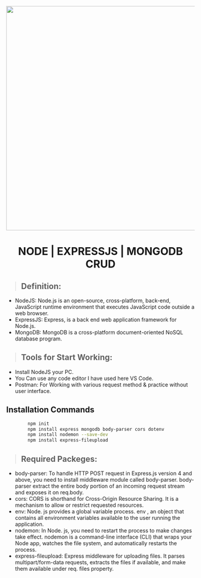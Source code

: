 <p align="center"><a href="http://pronazmul.com" target="_blank"><img src="https://i.ibb.co/t3QrXvM/1-c-QAZ2-Yr-Xqmmrs-KMFM4-o-Mw.jpg" width="600"></a></p>

 <h1 align="center">NODE | EXPRESSJS | MONGODB CRUD</h1> 

>## Definition: 

* NodeJS: Node.js is an open-source, cross-platform, back-end, JavaScript runtime environment that executes JavaScript code outside a web browser.
* ExpressJS: Express, is a back end web application framework for Node.js.
* MongoDB: MongoDB is a cross-platform document-oriented NoSQL database program. 

>## Tools for Start Working: 
*  Install NodeJS your PC.
* 	You Can use any code editor I have used here VS Code.
* 	Postman: For Working with various request method & practice without user interface.

## Installation Commands
```sh
        npm init
        npm install express mongodb body-parser cors dotenv
        npm install nodemon --save-dev
        npm install express-fileupload
```

>## Required Packeges: 
*  body-parser: To handle HTTP POST request in Express.js version 4 and above, you need to install middleware module called body-parser. body-parser extract the entire body portion of an incoming request stream and exposes it on req.body.
* 	cors: CORS is shorthand for Cross-Origin Resource Sharing. It is a mechanism to allow or restrict requested resources.
* 	env: Node. js provides a global variable process. env , an object that contains all environment variables available to the user running the application.
*  nodemon: In Node. js, you need to restart the process to make changes take effect. nodemon is a command-line interface (CLI) that wraps your Node app, watches the file system, and automatically restarts the process.
* express-fileupload: Express middleware for uploading files. It parses multipart/form-data requests, extracts the files if available, and make them available under req. files property.
